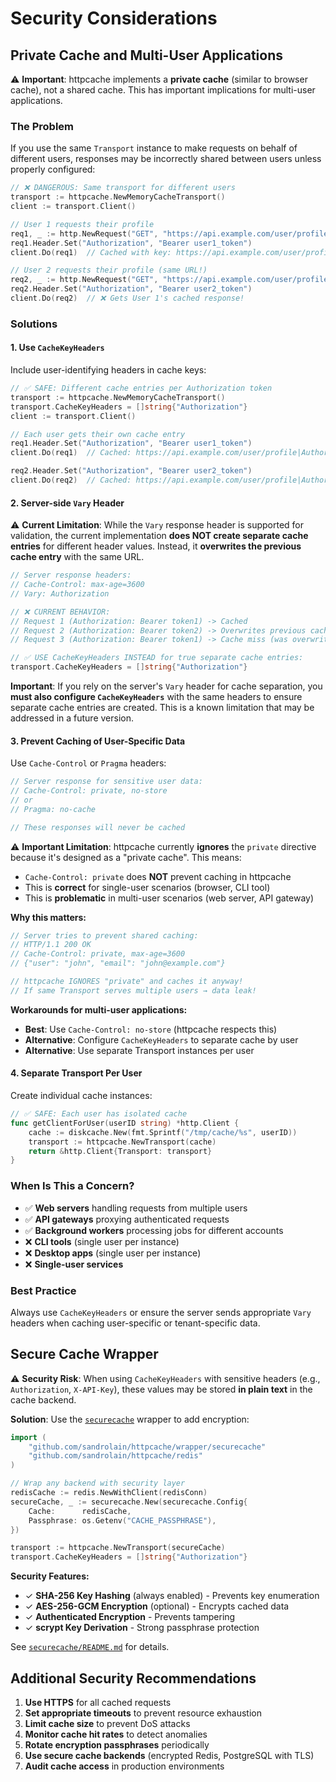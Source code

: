 # Security Considerations

## Private Cache and Multi-User Applications

⚠️ **Important**: httpcache implements a **private cache** (similar to browser cache), not a shared cache. This has important implications for multi-user applications.

### The Problem

If you use the same `Transport` instance to make requests on behalf of different users, responses may be incorrectly shared between users unless properly configured:

```go
// ❌ DANGEROUS: Same transport for different users
transport := httpcache.NewMemoryCacheTransport()
client := transport.Client()

// User 1 requests their profile
req1, _ := http.NewRequest("GET", "https://api.example.com/user/profile", nil)
req1.Header.Set("Authorization", "Bearer user1_token")
client.Do(req1)  // Cached with key: https://api.example.com/user/profile

// User 2 requests their profile (same URL!)
req2, _ := http.NewRequest("GET", "https://api.example.com/user/profile", nil)
req2.Header.Set("Authorization", "Bearer user2_token")
client.Do(req2)  // ❌ Gets User 1's cached response!
```

### Solutions

#### 1. Use `CacheKeyHeaders`

Include user-identifying headers in cache keys:

```go
// ✅ SAFE: Different cache entries per Authorization token
transport := httpcache.NewMemoryCacheTransport()
transport.CacheKeyHeaders = []string{"Authorization"}
client := transport.Client()

// Each user gets their own cache entry
req1.Header.Set("Authorization", "Bearer user1_token")
client.Do(req1)  // Cached: https://api.example.com/user/profile|Authorization:Bearer user1_token

req2.Header.Set("Authorization", "Bearer user2_token")
client.Do(req2)  // Cached: https://api.example.com/user/profile|Authorization:Bearer user2_token
```

#### 2. Server-side `Vary` Header

⚠️ **Current Limitation**: While the `Vary` response header is supported for validation, the current implementation **does NOT create separate cache entries** for different header values. Instead, it **overwrites the previous cache entry** with the same URL.

```go
// Server response headers:
// Cache-Control: max-age=3600
// Vary: Authorization

// ❌ CURRENT BEHAVIOR:
// Request 1 (Authorization: Bearer token1) -> Cached
// Request 2 (Authorization: Bearer token2) -> Overwrites previous cache
// Request 3 (Authorization: Bearer token1) -> Cache miss (was overwritten)

// ✅ USE CacheKeyHeaders INSTEAD for true separate cache entries:
transport.CacheKeyHeaders = []string{"Authorization"}
```

**Important**: If you rely on the server's `Vary` header for cache separation, you **must also configure `CacheKeyHeaders`** with the same headers to ensure separate cache entries are created. This is a known limitation that may be addressed in a future version.

#### 3. Prevent Caching of User-Specific Data

Use `Cache-Control` or `Pragma` headers:

```go
// Server response for sensitive user data:
// Cache-Control: private, no-store
// or
// Pragma: no-cache

// These responses will never be cached
```

⚠️ **Important Limitation**: httpcache currently **ignores** the `private` directive because it's designed as a "private cache". This means:

- `Cache-Control: private` does **NOT** prevent caching in httpcache
- This is **correct** for single-user scenarios (browser, CLI tool)
- This is **problematic** in multi-user scenarios (web server, API gateway)

**Why this matters:**

```go
// Server tries to prevent shared caching:
// HTTP/1.1 200 OK
// Cache-Control: private, max-age=3600
// {"user": "john", "email": "john@example.com"}

// httpcache IGNORES "private" and caches it anyway!
// If same Transport serves multiple users → data leak!
```

**Workarounds for multi-user applications:**

- **Best**: Use `Cache-Control: no-store` (httpcache respects this)
- **Alternative**: Configure `CacheKeyHeaders` to separate cache by user
- **Alternative**: Use separate Transport instances per user

#### 4. Separate Transport Per User

Create individual cache instances:

```go
// ✅ SAFE: Each user has isolated cache
func getClientForUser(userID string) *http.Client {
    cache := diskcache.New(fmt.Sprintf("/tmp/cache/%s", userID))
    transport := httpcache.NewTransport(cache)
    return &http.Client{Transport: transport}
}
```

### When Is This a Concern?

- ✅ **Web servers** handling requests from multiple users
- ✅ **API gateways** proxying authenticated requests
- ✅ **Background workers** processing jobs for different accounts
- ❌ **CLI tools** (single user per instance)
- ❌ **Desktop apps** (single user per instance)
- ❌ **Single-user services**

### Best Practice

Always use `CacheKeyHeaders` or ensure the server sends appropriate `Vary` headers when caching user-specific or tenant-specific data.

## Secure Cache Wrapper

⚠️ **Security Risk**: When using `CacheKeyHeaders` with sensitive headers (e.g., `Authorization`, `X-API-Key`), these values may be stored **in plain text** in the cache backend.

**Solution**: Use the [`securecache`](../wrapper/securecache/README.md) wrapper to add encryption:

```go
import (
    "github.com/sandrolain/httpcache/wrapper/securecache"
    "github.com/sandrolain/httpcache/redis"
)

// Wrap any backend with security layer
redisCache := redis.NewWithClient(redisConn)
secureCache, _ := securecache.New(securecache.Config{
    Cache:      redisCache,
    Passphrase: os.Getenv("CACHE_PASSPHRASE"),
})

transport := httpcache.NewTransport(secureCache)
transport.CacheKeyHeaders = []string{"Authorization"}
```

**Security Features:**

- ✓ **SHA-256 Key Hashing** (always enabled) - Prevents key enumeration
- ✓ **AES-256-GCM Encryption** (optional) - Encrypts cached data
- ✓ **Authenticated Encryption** - Prevents tampering
- ✓ **scrypt Key Derivation** - Strong passphrase protection

See [`securecache/README.md`](../wrapper/securecache/README.md) for details.

## Additional Security Recommendations

1. **Use HTTPS** for all cached requests
2. **Set appropriate timeouts** to prevent resource exhaustion
3. **Limit cache size** to prevent DoS attacks
4. **Monitor cache hit rates** to detect anomalies
5. **Rotate encryption passphrases** periodically
6. **Use secure cache backends** (encrypted Redis, PostgreSQL with TLS)
7. **Audit cache access** in production environments
